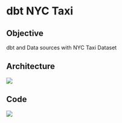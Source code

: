 # dbt NYC Taxi

## Objective

dbt and Data sources with NYC Taxi Dataset

## Architecture

![](flow.drawio.svg)

## Code

[![](https://img.shields.io/badge/jupyter-notebook-informational?logo=jupyter)](https://nbviewer.org/github/sparsh-ai/data-science-engineering-bootcamp/blob/main/03-processing/dbt/lab-nyctaxi/01-sa-dbt.ipynb)